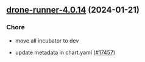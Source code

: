 

## [drone-runner-4.0.14](https://github.com/truecharts/charts/compare/drone-runner-4.0.13...drone-runner-4.0.14) (2024-01-21)

### Chore



- move all incubator to dev

- update metadata in chart.yaml ([#17457](https://github.com/truecharts/charts/issues/17457))